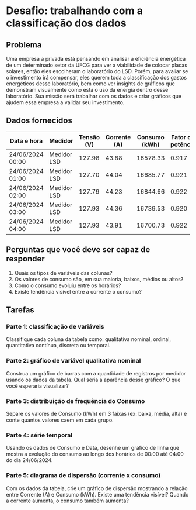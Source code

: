 # Desafio: trabalhando com a classificação dos dados

## Problema

Uma empresa a privada está pensando em analisar a eficiência energética de um
determinado setor da UFCG para ver a viabilidade de colocar placas solares,
então eles escolheram o laboratório do LSD. Porém, para avaliar se o
investimento irá compensar, eles querem toda a classificação dos gastos
energéticos desse laboratório, bem como ver insights de gráficos que demonstram
visualmente como está o uso da energia dentro desse laboratório. Sua missão será
trabalhar com os dados e criar gráficos que ajudem essa empresa a validar seu
investimento.

## Dados fornecidos

| Data e hora      | Medidor     | Tensão (V) | Corrente (A) | Consumo (kWh) | Fator de potência |
|------------------|-------------|------------|--------------|---------------|-------------------|
| 24/06/2024 00:00 | Medidor LSD | 127.98     | 43.88        | 16578.33      | 0.917             |
| 24/06/2024 01:00 | Medidor LSD | 127.70     | 44.04        | 16685.77      | 0.921             |
| 24/06/2024 02:00 | Medidor LSD | 127.79     | 44.23        | 16844.66      | 0.922             |
| 24/06/2024 03:00 | Medidor LSD | 127.93     | 44.36        | 16739.53      | 0.920             |
| 24/06/2024 04:00 | Medidor LSD | 127.93     | 43.91        | 16700.73      | 0.922             |

## Perguntas que você deve ser capaz de responder

1. Quais os tipos de variáveis das colunas?
2. Os valores de consumo são, em sua maioria, baixos, médios ou altos?
3. Como o consumo evoluiu entre os horários?
4. Existe tendência visível entre a corrente o consumo?

## Tarefas

### Parte 1: classificação de variáveis

Classifique cada coluna da tabela como: qualitativa nominal, ordinal,
quantitativa contínua, discreta ou temporal.

### Parte 2: gráfico de variável qualitativa nominal

Construa um gráfico de barras com a quantidade de registros por medidor usando
os dados da tabela. Qual seria a aparência desse gráfico? O que você esperaria
visualizar?

### Parte 3: distribuição de frequência do Consumo

Separe os valores de Consumo (kWh) em 3 faixas (ex: baixa, média, alta) e conte
quantos valores caem em cada grupo.

### Parte 4: série temporal

Usando os dados de Consumo e Data, desenhe um gráfico de linha que mostra a
evolução do consumo ao longo dos horários de 00:00 até 04:00 do dia 24/06/2024.

### Parte 5: diagrama de dispersão (corrente x consumo)

Com os dados da tabela, crie um gráfico de dispersão mostrando a relação entre
Corrente (A) e Consumo (kWh). Existe uma tendência visível? Quando a corrente
aumenta, o consumo também aumenta?
